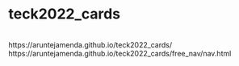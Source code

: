 # teck2022_cards
<br>
https://aruntejamenda.github.io/teck2022_cards/
<br>
https://aruntejamenda.github.io/teck2022_cards/free_nav/nav.html
